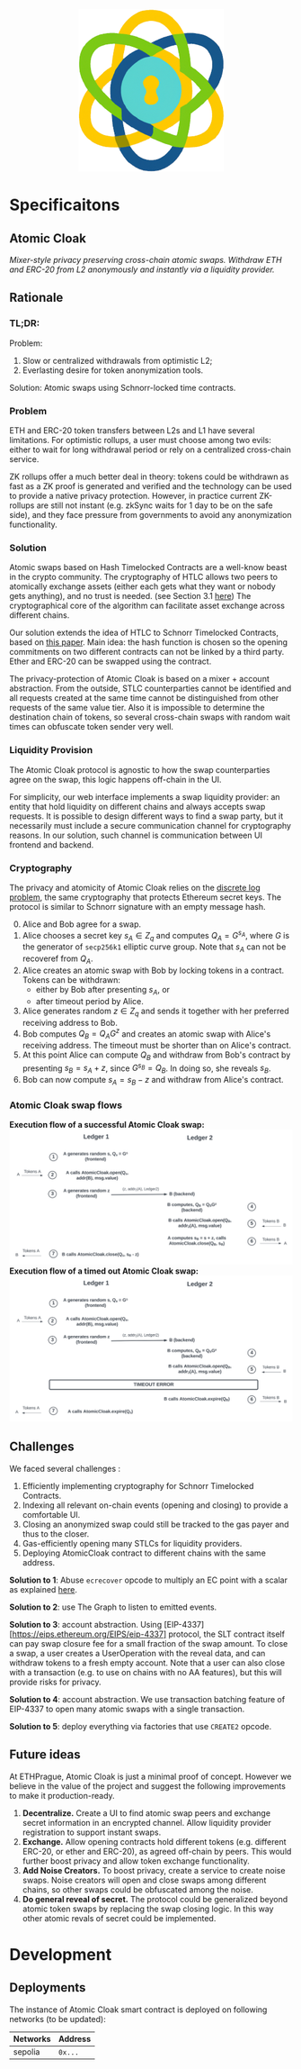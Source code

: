 <p align="center">
  <img src="graphic/logo_cropped.png">
</p>

# Specificaitons

## Atomic Cloak

_Mixer-style privacy preserving cross-chain atomic swaps. Withdraw ETH and ERC-20 from L2 anonymously and instantly via a liquidity provider._

## Rationale

### TL;DR:

Problem:

1. Slow or centralized withdrawals from optimistic L2;
2. Everlasting desire for token anonymization tools.

Solution: Atomic swaps using Schnorr-locked time contracts.

### Problem

ETH and ERC-20 token transfers between L2s and L1 have several limitations. For optimistic rollups, a user must choose among two evils: either to wait for long withdrawal period or rely on a centralized cross-chain service.

ZK rollups offer a much better deal in theory: tokens could be withdrawn as fast as a ZK proof is generated and verified and the technology can be used to provide a native privacy protection. However, in practice current ZK-rollups are still not instant (e.g. zkSync waits for 1 day to be on the safe side), and they face pressure from governments to avoid any anonymization functionality.

### Solution

Atomic swaps based on Hash Timelocked Contracts are a well-know beast in the crypto community. The cryptography of HTLC allows two peers to atomically exchange assets (either each gets what they want or nobody gets anything), and no trust is needed. (see Section 3.1 [here](https://eprint.iacr.org/2019/896.pdf)) The cryptographical core of the algorithm can facilitate asset exchange across different chains.

Our solution extends the idea of HTLC to Schnorr Timelocked Contracts, based on [this paper](https://fc20.ifca.ai/wtsc/WTSC2020/WTSC20_paper_20.pdf). Main idea: the hash function is chosen so the opening commitments on two different contracts can not be linked by a third party. Ether and ERC-20 can be swapped using the contract.

The privacy-protection of Atomic Cloak is based on a mixer + account abstraction. From the outside, STLC counterparties cannot be identified and all requests created at the same time cannot be distinguished from other requests of the same value tier. Also it is impossible to determine the destination chain of tokens, so several cross-chain swaps with random wait times can obfuscate token sender very well.

### Liquidity Provision

The Atomic Cloak protocol is agnostic to how the swap counterparties agree on the swap, this logic happens off-chain in the UI.

For simplicity, our web interface implements a swap liquidity provider: an entity that hold liquidity on different chains and always accepts swap requests. It is possible to design different ways to find a swap party, but it necessarily must include a secure communication channel for cryptography reasons. In our solution, such channel is communication between UI frontend and backend.

### Cryptography

The privacy and atomicity of Atomic Cloak relies on the [discrete log problem](https://en.wikipedia.org/wiki/Discrete_logarithm), the same cryptography that protects Ethereum secret keys. The protocol is similar to Schnorr signature with an empty message hash.

0. Alice and Bob agree for a swap.
1. Alice chooses a secret key $s_A \in Z_q$ and computes $Q_A = G^{s_A}$, where $G$ is the generator of `secp256k1` elliptic curve group. Note that $s_A$ can not be recoveref from $Q_A$.
2. Alice creates an atomic swap with Bob by locking tokens in a contract. Tokens can be withdrawn:
    - either by Bob after presenting $s_A$, or
    - after timeout period by Alice.
3. Alice generates random $z\in Z_q$ and sends it together with her preferred receiving address to Bob.
4. Bob computes $Q_B = Q_A G^z$ and creates an atomic swap with Alice's receiving address. The timeout must be shorter than on Alice's contract.
5. At this point Alice can compute $Q_B$ and withdraw from Bob's contract by presenting $s_B = s_A + z$, since $G^{s_B} = Q_B$. In doing so, she reveals $s_B$.
6. Bob can now compute $s_A = s_B - z$ and withdraw from Alice's contract.

### Atomic Cloak swap flows
__Execution flow of a successful Atomic Cloak swap:__
![](graphic/AtomicCloak_success.svg)
__Execution flow of a timed out Atomic Cloak swap:__
![](graphic/AtomicCloak_fail.svg)

## Challenges

We faced several challenges :

1. Efficiently implementing cryptography for Schnorr Timelocked Contracts.
2. Indexing all relevant on-chain events (opening and closing) to provide a comfortable UI.
3. Closing an anonymized swap could still be tracked to the gas payer and thus to the closer.
4. Gas-efficiently opening many STLCs for liquidity providers.
5. Deploying AtomicCloak contract to different chains with the same address.

__Solution to 1__: Abuse `ecrecover` opcode to multiply an EC point with a scalar as explained [here](https://ethresear.ch/t/you-can-kinda-abuse-ecrecover-to-do-ecmul-in-secp256k1-today/2384/4).

__Solution to 2__: use The Graph to listen to emitted events.

**Solution to 3**: account abstraction. Using [EIP-4337][https://eips.ethereum.org/EIPS/eip-4337] protocol, the SLT contract itself can pay swap closure fee for a small fraction of the swap amount. To close a swap, a user creates a UserOperation with the reveal data, and can withdraw tokens to a fresh empty account. Note that a user can also close with a transaction (e.g. to use on chains with no AA features), but this will provide risks for privacy.

__Solution to 4__: account abstraction. We use transaction batching feature of EIP-4337 to open many atomic swaps with a single transaction.

__Solution to 5__: deploy everything via factories that use `CREATE2` opcode.

## Future ideas

At ETHPrague, Atomic Cloak is just a minimal proof of concept. However we believe in the value of the project and suggest the following improvements to make it production-ready.

1. **Decentralize.** Create a UI to find atomic swap peers and exchange secret information in an encrypted channel. Allow liquidity provider registration to support instant swaps.
2. **Exchange.** Allow opening contracts hold different tokens (e.g. different ERC-20, or ether and ERC-20), as agreed off-chain by peers. This would further boost privacy and allow token exchange functionality.
3. **Add Noise Creators.** To boost privacy, create a service to create noise swaps. Noise creators will open and close swaps among different chains, so other swaps could be obfuscated among the noise.
4. **Do general reveal of secret.** The protocol could be generalized beyond atomic token swaps by replacing the swap closing logic. In this way other atomic revals of secret could be implemented.

# Development

## Deployments

The instance of Atomic Cloak smart contract is deployed on following networks (to be updated):


| Networks       |            Address      |
|----------------|-------------------------|
| sepolia        |  `0x...`                |
